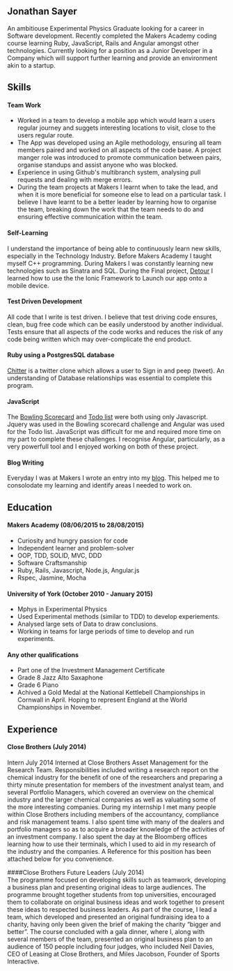 ## Jonathan Sayer 

An ambitiouse Experimental Physics Graduate looking for a career in Software development. Recently completed the Makers Academy coding course learning Ruby, JavaScript, Rails and Angular amongst other technologies. Currently looking for a position as a Junior Developer in a Company which will support further learning and provide an environment akin to a startup.

## Skills

#### Team Work

- Worked in a team to develop a mobile app which would learn a users regular journey and suggets interesting locations to visit, close to the users regular route. 
- The App was developed using an Agile methodology, ensuring all team members paired and worked on all aspects of the code base. A project manger role was introduced to promote communication between pairs, organise standups and assist anyone who was blocked. 
- Experience in using Github's multibranch system, analysing pull requests and dealing with merge errors. 
- During the team projects at Makers I learnt when to take the lead, and when it is more beneficial for someone else to lead on a particular task. I believe I have learnt to be a better leader by learning how to organise the team, breaking down the work that the team needs to do and ensuring effective communication within the team. 

#### Self-Learning

I understand the importance of being able to continuously learn new skills, especially in the Technology Industry.  Before Makers Academy I taught myself C++ programming. During Makers I was constantly learning new technologies such as Sinatra and SQL. During the Final project, [Detour](https://github.com/zeus-org/detour-ionic) I learned how to use the the Ionic Framework to Launch our app onto a mobile device. 

#### Test Driven Development

All code that I write is test driven. I believe that test driving code ensures, clean, bug free code which can be easily understood by another individual. Tests ensure that all aspects of the code works and reduces the risk of any code being written which may over-complicate the end product. 

#### Ruby using a PostgresSQL database

[Chitter](https://github.com/jonathansayer/Chitter_Redo) is a twitter clone which allows a user to Sign in and peep (tweet). An understanding of Database relationships was essential to complete this program. 

#### JavaScript

The [Bowling Scorecard](https://github.com/jonathansayer/bowling-challenge) and [Todo list](https://github.com/jonathansayer/todo_challenge) were both using only Javascript. Jquery was used in the Bowling scorecard challenge and Angular was used for the Todo list. JavaScript was difficult for me and required more time on my part to complete these challenges. I recognise Angular, particularly, as a very powerfull tool and I enjoyed working on both of these project. 

#### Blog Writing
Everyday I was at Makers I wrote an entry into my [blog](http://the-makers-academy-experience.ghost.io/). This helped me to consolodate my learning and identify areas I needed to work on. 

## Education

#### Makers Academy (08/06/2015 to 28/08/2015)

- Curiosity and hungry passion for code
- Independent learner and problem-solver
- OOP, TDD, SOLID, MVC, DDD
- Software Craftsmanship
- Ruby, Rails, Javascript, Node.js, Angular.js
- Rspec, Jasmine, Mocha

#### University of York (October 2010 - January 2015)

- Mphys in Experimental Physics
- Used Experimental methods (similar to TDD) to develop experiements. 
- Analysed large sets of Data to draw conclusions. 
- Working in teams for large periods of time to develop and run experiments. 

#### Any other qualifications

- Part one of the Investment Management Certificate
- Grade 8 Jazz Alto Saxaphone
- Grade 6 Piano
- Achived a Gold Medal at the National Kettlebell Championships in Cornwall in April. Hoping to represent England at the World Championships in November. 

## Experience

#### Close Brothers (July 2014)
Intern July 2014
Interned at Close Brothers Asset Management for the Research Team. Responsibilities included writing a research report on the chemical industry for the benefit of one of the researchers and preparing a thirty minute presentation for members of the investment analyst team, and several Portfolio Managers, which covered an overview on the chemical industry and the larger chemical companies as well as valuating some of the more interesting companies. During my internship I met many people within Close Brothers including members of the accountancy, compliance and risk management teams. I also spent time with many of the dealers and portfolio managers so as to acquire a broader knowledge of the activities of an investment company. I also spent the day at the Bloomberg offices learning how to use their terminals, which I used to aid in my research of the industry and the companies. A Reference for this position has been attached below for you convenience. 

####Close Brothers Future Leaders (July 2014)                                               
The programme focused on developing skills such as teamwork, developing a business plan and presenting original ideas to large audiences. The programme brought together students from top universities, encouraged them to collaborate on original business ideas and work together to present these ideas to respected business leaders. As part of the course, I lead a team, which developed and presented an original fundraising idea to a charity, having only been given the brief of making the charity “bigger and better”. The course concluded with a gala dinner, where I, along with several members of the team, presented an original business plan to an audience of 150 people including four judges, who included Neil Davies, CEO of Leasing at Close Brothers, and Miles Jacobson, Founder of Sports Interactive.    
